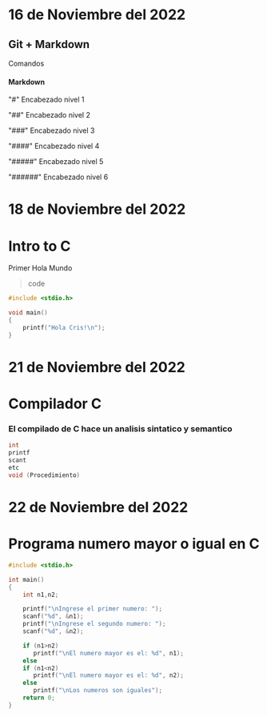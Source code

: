 # **16 de Noviembre del 2022**
## Git + Markdown

Comandos

#### **Markdown**

"#" Encabezado nivel 1

"##" Encabezado nivel 2


"###" Encabezado nivel 3

"####" Encabezado nivel 4

"#####" Encabezado nivel 5

"######" Encabezado nivel 6

# **18 de Noviembre del 2022**
# Intro to C
Primer Hola Mundo

> code
```c
#include <stdio.h>

void main()
{
    printf("Hola Cris!\n");
}
```

# **21 de Noviembre del 2022**
# Compilador C
### El compilado de C hace un analisis sintatico y semantico

```c
int
printf
scant
etc
void (Procedimiento)
```
# **22 de Noviembre del 2022**
# Programa numero mayor o igual en C

```c
#include <stdio.h>

int main()
{
    int n1,n2;

    printf("\nIngrese el primer numero: ");
    scanf("%d", &n1);
    printf("\nIngrese el segundo numero: ");
    scanf("%d", &n2);

    if (n1>n2)
       printf("\nEl numero mayor es el: %d", n1);
    else
    if (n1<n2)
       printf("\nEl numero mayor es el: %d", n2);
    else
       printf("\nLos numeros son iguales");
    return 0;
}
```
